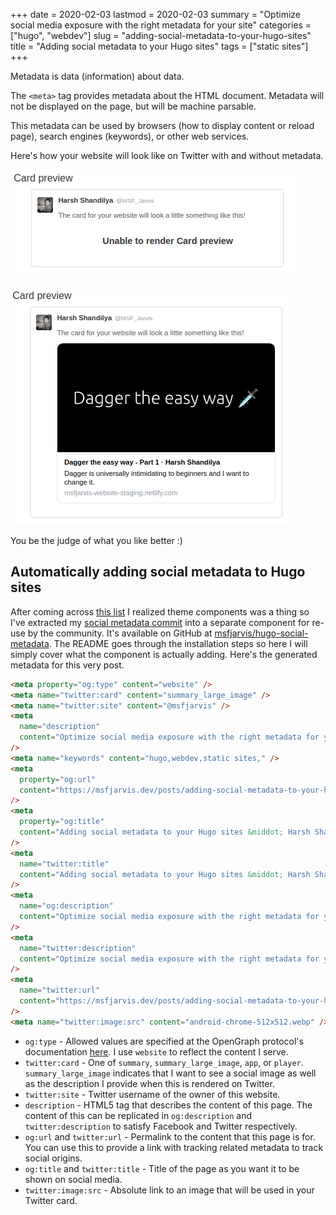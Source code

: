 +++
date = 2020-02-03
lastmod = 2020-02-03
summary = "Optimize social media exposure with the right metadata for your site"
categories = ["hugo", "webdev"]
slug = "adding-social-metadata-to-your-hugo-sites"
title = "Adding social metadata to your Hugo sites"
tags = ["static sites"]
+++

Metadata is data (information) about data.

The `<meta>` tag provides metadata about the HTML document. Metadata will not be displayed on the page, but will be machine parsable.

This metadata can be used by browsers (how to display content or reload page), search engines (keywords), or other web services.

Here's how your website will look like on Twitter with and without metadata.

![No metadata](hugo_metadata_no_meta.webp)

![Correct metadata](hugo_metadata_correct_meta.webp)

You be the judge of what you like better :)

## Automatically adding social metadata to Hugo sites

After coming across [this list](https://github.com/budparr/awesome-hugo#theme-components) I realized theme components was a thing so I've extracted my [social metadata commit](https://github.com/msfjarvis/msfjarvis.dev/commit/cc08039a6b4a6b649bdd8710295383d2388c9955) into a separate component for re-use by the community. It's available on GitHub at [msfjarvis/hugo-social-metadata](https://github.com/msfjarvis/hugo-social-metadata). The README goes through the installation steps so here I will simply cover what the component is actually adding. Here's the generated metadata for this very post.

```html
<meta property="og:type" content="website" />
<meta name="twitter:card" content="summary_large_image" />
<meta name="twitter:site" content="@msfjarvis" />
<meta
  name="description"
  content="Optimize social media exposure with the right metadata for your site"
/>
<meta name="keywords" content="hugo,webdev,static sites," />
<meta
  property="og:url"
  content="https://msfjarvis.dev/posts/adding-social-metadata-to-your-hugo-sites/"
/>
<meta
  property="og:title"
  content="Adding social metadata to your Hugo sites &middot; Harsh Shandilya"
/>
<meta
  name="twitter:title"
  content="Adding social metadata to your Hugo sites &middot; Harsh Shandilya"
/>
<meta
  name="og:description"
  content="Optimize social media exposure with the right metadata for your site"
/>
<meta
  name="twitter:description"
  content="Optimize social media exposure with the right metadata for your site"
/>
<meta
  name="twitter:url"
  content="https://msfjarvis.dev/posts/adding-social-metadata-to-your-hugo-sites/"
/>
<meta name="twitter:image:src" content="android-chrome-512x512.webp" />
```

- `og:type` - Allowed values are specified at the OpenGraph protocol's documentation [here](https://ogp.me/#types). I use `website` to reflect the content I serve.
- `twitter:card` - One of `summary`, `summary_large_image`, `app`, or `player`. `summary_large_image` indicates that I want to see a social image as well as the description I provide when this is rendered on Twitter.
- `twitter:site` - Twitter username of the owner of this website.
- `description` - HTML5 tag that describes the content of this page. The content of this can be replicated in `og:description` and `twitter:description` to satisfy Facebook and Twitter respectively.
- `og:url` and `twitter:url` - Permalink to the content that this page is for. You can use this to provide a link with tracking related metadata to track social origins.
- `og:title` and `twitter:title` - Title of the page as you want it to be shown on social media.
- `twitter:image:src` - Absolute link to an image that will be used in your Twitter card.
